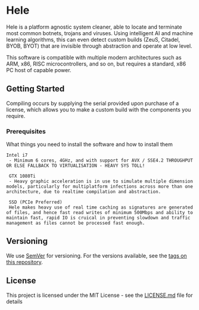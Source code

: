# Hele

Hele is a platform agnostic system cleaner, able to locate and terminate most common botnets, trojans and viruses. Using intelligent AI and machine learning algorithms, this can even detect custom builds (ZeuS, Citadel, BYOB, BYOT) that are invisible through abstraction and operate at low level.

This software is compatible with multiple modern architectures such as ARM, x86, RISC microcontrollers, and so on, but requires a standard, x86 PC host of capable power.

## Getting Started

Compiling occurs by supplying the serial provided upon purchase of a license, which allows you to make a custom build with the components you require.

### Prerequisites

What things you need to install the software and how to install them

```
Intel i7
 - Minimum 6 cores, 4GHz, and with support for AVX / SSE4.2 THROUGHPUT OR ELSE FALLBACK TO VIRTUALISATION - HEAVY SYS TOLL!
 
 GTX 1080Ti
 - Heavy graphic acceleration is in use to simulate multiple dimension models, particularly for multiplatform infections across more than one architecture, due to realtime compilation and abstraction.
 
 SSD (PCIe Preferred)
 Hele makes heavy use of real time caching as signatures are generated of files, and hence fast read writes of minimum 500Mbps and ability to maintain fast, rapid IO is cruical in preventing slowdown and traffic management as files cannot be processed fast enough.
```
## Versioning

We use [SemVer](http://semver.org/) for versioning. For the versions available, see the [tags on this repository](https://github.com/your/project/tags). 


## License

This project is licensed under the MIT License - see the [LICENSE.md](LICENSE.md) file for details
